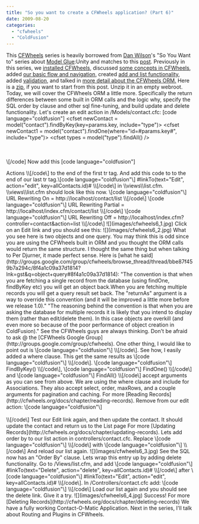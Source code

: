 ```yaml
---
title: "So you want to create a CFWheels application? (Part 6)"
date: 2009-08-20
categories: 
  - "cfwheels"
  - "ColdFusion"
---
```


This [CFWheels](http://cfwheels.org/) series is heavily borrowed from [Dan Wilson](http://www.nodans.com/)'s "So You Want to" series about [Model Glue](http://www.model-glue.com/):Unity and matches to this [post](http://www.nodans.com/index.cfm/2007/2/4/So-you-want-to-create-a-ModelGlueUnity-application--Part-6- "post"). Previously in this series, we [installed CFWheels](/post.cfm/so-you-want-to-install-cfwheels), discussed [some concepts in CFWheels](/post.cfm/so-you-want-to-create-a-cfwheels-application-part-1), added [our basic flow and navigation](/post.cfm/so-you-want-to-create-a-cfwheels-application-part-2), created [add and list functionality](/post.cfm/so-you-want-to-create-a-cfwheels-application-part-3), added [validation](/post.cfm/so-you-want-to-create-a-cfwheels-application-part-4), and talked in [more detail about the CFWheels ORM.](/post.cfm/so-you-want-to-create-a-cfwheels-application-5) Here is a [zip](http://mikehenke.com/assets/content//SoYouWantToCFWheels.zip), if you want to start from this post. Unzip it in an empty webroot. Today, we will cover the CFWheels ORM a little more. Specifically the return differences between some built in ORM calls and the logic why, specify the SQL order by clause and other sql fine-tuning, and build update and delete functionality. Let's create an edit action in /Models/contact.cfc: \[code language="coldfusion"\]
<cffunction name="edit">
 <cfset newContact = model("contact").findByKey(key=params.key, include="type")>
 <cfset newContact1 = model("contact").findOne(where="id=#params.key#", include="type")>
 <cfset types = model("type").findAll() />
 
 <cfdump var="#newContact1#"><br>
 <cfdump var="#newContact#"><br>
 <cfdump var="#types#">
 <cfabort>
</cffunction>
\\[/code\] Now add this \[code language="coldfusion"\]
<th>Actions<th>
\\[/code\] to the end of the first tr tag. And add this code to to the end of our last tr tag.\[code language="coldfusion"\]
<td>#linkTo(text="Edit", action="edit", key=allContacts.id)#</td>
\\[/code\] in \\views\\list.cfm. \\views\\list.cfm should look like this now. \[code language="coldfusion"\]
URL Rewriting On = http://localhost/contact/list
\\[/code\] \[code language="coldfusion"\]
URL Rewriting Partial = http://localhost/index.cfm/contact/list
\\[/code\] \[code language="coldfusion"\]
URL Rewriting Off = http://localhost/index.cfm?controller=contact&action=list
\\[/code\] ![](images/cfwheels6_1.jpg) Click on an Edit link and you should see this: ![](images/cfwheels6_2.jpg) What you see here is two objects and one query. You may think this is odd since you are using the CFWheels built in ORM and you thought the ORM calls would return the same structure. I thought the same thing but when talking to Per Djurner, it made perfect sense. Here is [what he said](http://groups.google.com/group/cfwheels/browse_thread/thread/bbe87f459b7a294c/8f4a1c09a37d1814?lnk=gst&q=object+query#8f4a1c09a37d1814): "The convention is that when you are fetching a single record from the database (using findOne, findByKey etc) you will get an object back.When you are fetching multiple records you will get a query result set back. The "returnAs" argument is a way to override this convention (and it will be improved a little more before we release 1.0)." "The reasoning behind the convention is that when you are asking the database for multiple records it is likely that you intend to display them (rather than edit/delete them). In this case objects are overkill (and even more so because of the poor performance of object creation in ColdFusion)." See the CFWheels guys are always thinking. Don't be afraid to ask @ the [CFWheels Google Group](http://groups.google.com/group/cfwheels). One other thing, I would like to point out is \[code language="coldfusion"\]
<cfset newContact1 = model("contact").findOne(where="id=#params.key#", include="type")>
\\[/code\]. See how, I easily added a where clause. This get the same results as \[code language="coldfusion"\]
<cfset newContact = model("contact").findByKey(key=params.key, include="type")>
\\[/code\]. \[code language="coldfusion"\]
FindByKey()
\\[/code\], \[code language="coldfusion"\]
FindOne()
\\[/code\] and \[code language="coldfusion"\]
FindAll()
\\[/code\] accept arguments as you can see from above. We are using the where clause and include for Associations. They also accept select, order, maxRows, and a couple arguments for pagination and caching. For more [Reading Records](http://cfwheels.org/docs/chapter/reading-records). Remove from our edit action: \[code language="coldfusion"\]
<cfdump var="#newContact1#"><br>
 <cfdump var="#newContact#"><br>
 <cfdump var="#types#">
 <cfabort>
\\[/code\] Test our Edit link again, and then update the contact. It should update the contact and return us to the List page For more [Updating Records](http://cfwheels.org/docs/chapter/updating-records). Lets add order by to our list action in controllers/contact.cfc. Replace \[code language="coldfusion"\]
<cfset allContacts = model("contact").findAll(include="type") />
\\[/code\] with \[code language="coldfusion"\]
<cfset allContacts = model("contact").findAll(include="type",order="name") />
\\[/code\] And reload our list again. ![](images/cfwheels6_3.jpg) See the SQL now has an "Order By" clause. Lets wrap this entry up by adding delete functionality. Go to /Views/list.cfm, and add \[code language="coldfusion"\]
#linkTo(text="Delete", action="delete", key=allContacts.id)#
\\[/code\] after \[code language="coldfusion"\]
#linkTo(text="Edit", action="edit", key=allContacts.id)#
\\[/code\]. In /Controllers/contact.cfc add: \[code language="coldfusion"\]
<cffunction name="delete">
 <!--- delete will return true or false depending on success --->
 <cfif model("contact").findByKey(params.key).delete()>
 <cfset flashInsert(success="Contact #params.key# was deleted.")> 
 <cfelse>
 <cfset flashInsert(error="There was an error deleting the contact.")>
 </cfif>
 <cfset redirectTo(action="list")>
 </cffunction>
\\[/code\] Load our list again and you should see the delete link. Give it a try. ![](images/cfwheels6_4.jpg) Success! For more [Deleting Records](http://cfwheels.org/docs/chapter/deleting-records) We have a fully working Contact-O-Matic Application. Next in the series, I'll talk about Routing and Plugins in CFWheels.
